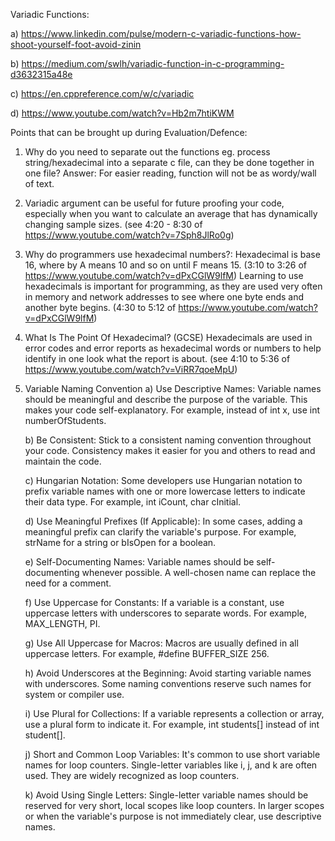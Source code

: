 Variadic Functions:

a) https://www.linkedin.com/pulse/modern-c-variadic-functions-how-shoot-yourself-foot-avoid-zinin

b) https://medium.com/swlh/variadic-function-in-c-programming-d3632315a48e

c) https://en.cppreference.com/w/c/variadic

d) https://www.youtube.com/watch?v=Hb2m7htiKWM

 Points that can be brought up during Evaluation/Defence:
1) Why do you need to separate out the functions eg. process string/hexadecimal into a separate c file, can they be done together in one file?
Answer: For easier reading, function will not be as wordy/wall of text.

2) Variadic argument can be useful for future proofing your code, especially when you want to calculate an average that has dynamically changing sample sizes. (see 4:20 - 8:30 of https://www.youtube.com/watch?v=7Sph8JlRo0g)

3) Why do programmers use hexadecimal numbers?:
Hexadecimal is base 16, where by A means 10 and so on until F means 15. (3:10 to 3:26 of https://www.youtube.com/watch?v=dPxCGlW9lfM)
Learning to use hexadecimals is important for programming, as they are used very often in memory and network addresses to see where one byte ends and another byte begins.
(4:30 to 5:12 of https://www.youtube.com/watch?v=dPxCGlW9lfM)

4) What Is The Point Of Hexadecimal? (GCSE)
Hexadecimals are used in error codes and error reports as hexadecimal words or numbers to help identify in one look what the report is about.
(see 4:10 to 5:36 of https://www.youtube.com/watch?v=ViRR7qoeMpU)

5) Variable Naming Convention
    a) Use Descriptive Names: Variable names should be meaningful and describe the purpose of the variable.
    This makes your code self-explanatory. For example, instead of int x, use int numberOfStudents.

    b) Be Consistent: Stick to a consistent naming convention throughout your code.
    Consistency makes it easier for you and others to read and maintain the code.

    c) Hungarian Notation: Some developers use Hungarian notation to prefix variable names with one or more lowercase letters
    to indicate their data type. For example, int iCount, char cInitial.

    d) Use Meaningful Prefixes (If Applicable): In some cases, adding a meaningful prefix can clarify the variable's purpose.
    For example, strName for a string or bIsOpen for a boolean.

    e) Self-Documenting Names: Variable names should be self-documenting whenever possible.
    A well-chosen name can replace the need for a comment.

    f) Use Uppercase for Constants: If a variable is a constant, use uppercase letters with underscores to separate words.
    For example, MAX_LENGTH, PI.

    g) Use All Uppercase for Macros: Macros are usually defined in all uppercase letters.
    For example, #define BUFFER_SIZE 256.

    h) Avoid Underscores at the Beginning: Avoid starting variable names with underscores.
    Some naming conventions reserve such names for system or compiler use.

    i) Use Plural for Collections: If a variable represents a collection or array, use a plural form to indicate it.
    For example, int students[] instead of int student[].

    j) Short and Common Loop Variables: It's common to use short variable names for loop counters.
    Single-letter variables like i, j, and k are often used. They are widely recognized as loop counters.

    k) Avoid Using Single Letters: Single-letter variable names should be reserved for very short, local scopes like loop counters.
    In larger scopes or when the variable's purpose is not immediately clear, use descriptive names.

